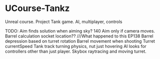 # UCourse-Tankz
Unreal course. Project Tank game. AI, multiplayer, controls


TODO:
Aim finds solution when aiming sky? 140
Aim only if camera moves.
Barrel calculation socket location?? ///What happened to this EP138
Barrel depression based on turret rotation
Barrel movement when shooting
Turret currentSpeed
Tank track turning physics, nut just hovering
AI looks for controllers other than just player.
Skybox raytracing and moving turret.